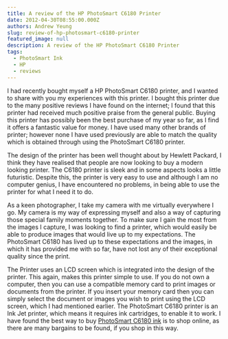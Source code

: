 ```yaml
---
title: A review of the HP PhotoSmart C6180 Printer
date: 2012-04-30T08:55:00.000Z
authors: Andrew Yeung
slug: review-of-hp-photosmart-c6180-printer
featured_image: null
description: A review of the HP PhotoSmart C6180 Printer
tags:
  - PhotoSmart Ink
  - HP
  - reviews
---
```

I had recently bought myself a HP PhotoSmart C6180 printer, and I wanted to share with you my experiences with this printer. I bought this printer due to the many positive reviews I have found on the internet; I found that this printer had received much positive praise from the general public. Buying this printer has possibly been the best purchase of my year so far, as I find it offers a fantastic value for money. I have used many other brands of printer; however none I have used previously are able to match the quality which is obtained through using the PhotoSmart C6180 printer.

The design of the printer has been well thought about by Hewlett Packard, I think they have realised that people are now looking to buy a modern looking printer. The C6180 printer is sleek and in some aspects looks a little futuristic. Despite this, the printer is very easy to use and although I am no computer genius, I have encountered no problems, in being able to use the printer for what I need it to do.

As a keen photographer, I take my camera with me virtually everywhere I go. My camera is my way of expressing myself and also a way of capturing those special family moments together. To make sure I gain the most from the images I capture, I was looking to find a printer, which would easily be able to produce images that would live up to my expectations. The PhotoSmart C6180 has lived up to these expectations and the images, in which it has provided me with so far, have not lost any of their exceptional quality since the print.

The Printer uses an LCD screen which is integrated into the design of the printer. This again, makes this printer simple to use. If you do not own a computer, then you can use a compatible memory card to print images or documents from the printer. If you insert your memory card then you can simply select the document or images you wish to print using the LCD screen, which I had mentioned earlier. The PhotoSmart C6180 printer is an Ink Jet printer, which means it requires ink cartridges, to enable it to work. I have found the best way to buy [PhotoSmart C6180 ink](https://www.comboink.com/hp-photosmart-c6180-ink-cartridges) is to shop online, as there are many bargains to be found, if you shop in this way.
